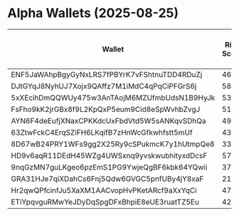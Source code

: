 # Alpha Wallets (2025-08-25)

| Wallet | Risk Score | Backtesting ROI (SOL) | Portfolio Value (USD) | SOL Balance | Farming Attempts / Total Tokens | Farming Ratio (%) | Median/Avg Risk of Last 10 Tokens | Median/Avg MC of Last 10 Tokens | Winrate (%) | ROI (%) | ROI (1D) (%) | Win Rate 1D (%) | Tokens (1D) | ROI (7D) (%) | Win Rate 7D (%) | Tokens (7D) | ROI (30D) (%) | Win Rate 30D (%) | Tokens (30D) | Realized Gains (USD) | Unrealized Gains (USD) | Median/Avg Holding Time (min) | Buy Size | Median/Avg Profit % Per Trade | Median/Avg Loss % Per Trade |
|----------|----------|----------|----------|----------|----------|----------|----------|----------|----------|----------|----------|----------|----------|----------|----------|----------|----------|----------|----------|----------|----------|----------|----------|----------|----------|
| ENF5JaWAhpBgyGyNxLRS7fPBYrK7vFShtnuTDD4RDuZj | 46.00 | 21.94% | $17199.49 | 7.4636 | 0 / 60 | 0.00% | 2.00/3.10 | $865.26K/$3.02M | 48.33% | 42.35% | 0.00% | 100.00% | 0 | 13.16% | 85.71% | 1 | 33.68% | 53.49% | 29 | $5303.06 | $-69.11 | 3330.15/12253.95 | $96.62 | 105.59%/266.50% | -30.26%/-32.31% |
| DJtGYqJ8NyhUJ7Xojx9QAffz7M1iMdC4qPqCiPFGrS6j | 58.23 | 16.91% | $21910.72 | 6.4480 | 14 / 145 | 9.66% | 4.00/4.90 | $7.98K/$12.94K | 45.52% | 17.24% | 0.00% | 0.00% | 0 | 5.21% | 57.14% | 5 | 100.00% | 45.52% | 145 | $17194.87 | $31.18 | 9.26/413.57 | $468.71 | -/- | -/- |
| 5xXEcihDmQQWUy475w3AnTAojM6MZUfmbUdsN1B9HyJk | 53.91 | 13.24% | $2847.57 | 14.4385 | 1 / 49 | 2.04% | 4.00/3.90 | $198.00K/$4.31M | 53.06% | 22.09% | 35.42% | 60.00% | 4 | 95.12% | 71.43% | 6 | 215.97% | 51.11% | 45 | $2207.66 | $0.00 | 50.22/1098.62 | $159.04 | 185.22%/231.68% | -57.00%/-57.00% |
| FsFho9kK2jrGBx8f9L2KpQxP5eum9Cid8eSpWvhbZvgJ | 51.68 | 8.43% | $3651.09 | 18.5135 | 1 / 12 | 8.33% | 0.00/2.70 | $3.58M/$14.75M | 83.33% | 38.56% | 0.00% | 100.00% | 0 | 0.00% | 100.00% | 0 | 90.74% | 75.00% | 4 | $33216.29 | $302.52 | 274.54/7714.22 | $2594.64 | 51.58%/144.37% | -1.69%/-1.69% |
| AYN6F4deEufjXNaxCPKKdcUxFbdVtd5W5sANKqvSDhQa | 49.73 | 7.57% | $2937.72 | 5.5975 | 0 / 13 | 0.00% | 4.00/3.90 | $934.60K/$59.53M | 61.54% | 11.20% | 27.32% | 100.00% | 0 | 48.25% | 66.67% | 2 | 100.00% | 61.54% | 13 | $1297.16 | $741.89 | 126.63/1984.91 | $891.88 | -/- | -/- |
| 63ZtwFckC4ErqSZiFH6LKqifB7zHnWcGfkwhfstt5mUf | 43.52 | 5.34% | $1977.44 | 10.0317 | 0 / 22 | 0.00% | 0.00/0.00 | $30.08M/$65.81M | 68.18% | 6.44% | 9.41% | 50.00% | 0 | 5.37% | 50.00% | 0 | 1190.77% | 76.92% | 8 | $5741.70 | $-3.33 | 1439.75/9345.33 | $494.29 | 6.65%/5.52% | -12.63%/-25.33% |
| 8D67wB24PRY1WFs9gg2X25Ry9cSPukmcK7y1hUtmpQe8 | 33.65 | 4.25% | $4970.74 | 12.3362 | 0 / 65 | 0.00% | 0.00/0.00 | $19.57M/$44.56M | 66.15% | 10.44% | 2.02% | 76.92% | 0 | 11.44% | 61.90% | 2 | 100.00% | 66.15% | 65 | $13220.58 | $337.55 | 3936.30/9384.32 | $180.43 | -/- | -/- |
| HD9v6aqR11DEdH45WZg4UWSxnq9yvskwubhityxdDcsF | 57.00 | 3.72% | $20930.75 | 22.7481 | 0 / 12 | 0.00% | 0.00/1.00 | $560.67K/$1.74M | 50.00% | 44.14% | 6.01% | 28.57% | 3 | 8.15% | 33.33% | 3 | 212.49% | 58.33% | 5 | $7090.11 | $2488.07 | 119182.42/122580.53 | $616.77 | 97.28%/131.41% | -47.48%/-54.32% |
| 9nqGzMN7guLKgeo6pzEmS1PG9YwjeQgBF6kbk64YQwii | 37.61 | 1.74% | $8392.00 | 30.9955 | 0 / 21 | 0.00% | 0.00/0.40 | $18.97M/$290.29M | 61.90% | 127.61% | 0.00% | 0.00% | 0 | 25.53% | 100.00% | 1 | 38.51% | 40.00% | 7 | $17139.45 | $171.34 | 5182.76/13572.19 | $317.55 | 98.16%/1507.90% | -73.47%/-73.80% |
| GRA31HJe7qiXDahCs6Fnj5Qdw6GVGC5pnfUBy4jY8xaF | 21.00 | 1.19% | $12132.89 | 61.4730 | 0 / 13 | 0.00% | 0.00/0.80 | $1.67M/$7.23M | 84.62% | 10.53% | 0.00% | 0.00% | 0 | 170.57% | 75.00% | 2 | 100.00% | 84.62% | 13 | $2569.96 | $-0.00 | 179.36/2075.79 | $1104.11 | -/- | -/- |
| Hr2qwQPfcinfJu5XaXM1AACvopHvPKetARcf9aXxYqCi | 47.32 | 0.17% | $5624.45 | 28.2568 | 2 / 58 | 3.45% | 1.00/3.10 | $7.52M/$121.93M | 53.45% | 38.81% | 0.00% | 0.00% | 0 | 0.06% | 33.33% | 0 | 8.68% | 75.00% | 1 | $9724.13 | $1439.00 | 50.55/10728.35 | $240.08 | 98.95%/163.65% | -26.34%/-35.94% |
| ETiYpqvguRMwYeJDyDqSpgDFxBhpiE8eUE3ruatTZ5Eu | 42.69 | 0.00% | $90135.99 | 319.9462 | 1 / 59 | 1.69% | 2.00/3.90 | $2.35M/$70.13M | 62.71% | 112.93% | 0.00% | 0.00% | 0 | 0.00% | 100.00% | 0 | 0.72% | 100.00% | 1 | $220354.26 | $2202.57 | 27.35/10604.05 | $850.03 | 137.48%/3910.03% | -39.90%/-45.94% |

